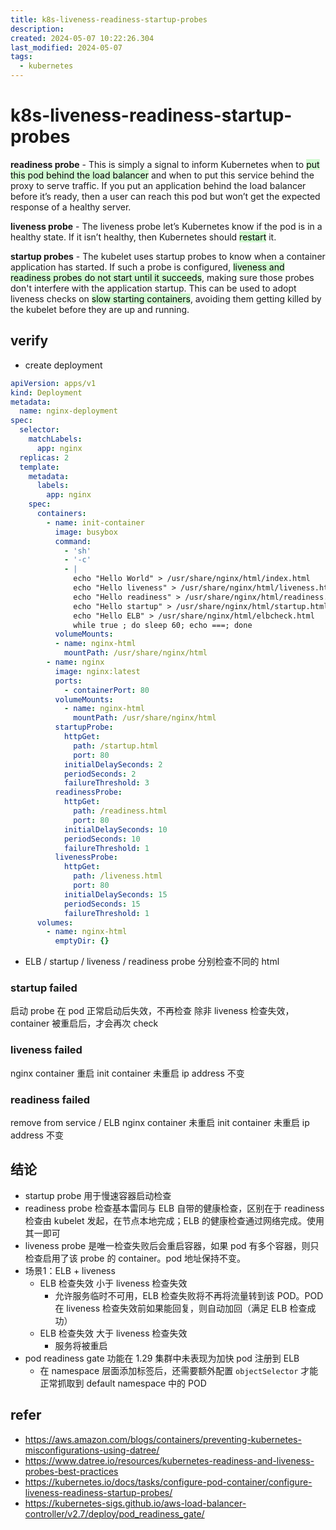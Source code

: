 ```yaml
---
title: k8s-liveness-readiness-startup-probes
description: 
created: 2024-05-07 10:22:26.304
last_modified: 2024-05-07
tags:
  - kubernetes
---
```


# k8s-liveness-readiness-startup-probes

**readiness probe** - This is simply a signal to inform Kubernetes when to <mark style="background: #BBFABBA6;">put this pod behind the load balancer</mark> and when to put this service behind the proxy to serve traffic. If you put an application behind the load balancer before it’s ready, then a user can reach this pod but won’t get the expected response of a healthy server.

**liveness probe** - The liveness probe let’s Kubernetes know if the pod is in a healthy state. If it isn’t healthy, then Kubernetes should <mark style="background: #BBFABBA6;">restart</mark> it.

**startup probes** - The kubelet uses startup probes to know when a container application has started. If such a probe is configured, <mark style="background: #BBFABBA6;">liveness and readiness probes do not start until it succeeds</mark>, making sure those probes don't interfere with the application startup. This can be used to adopt liveness checks on <mark style="background: #BBFABBA6;">slow starting containers</mark>, avoiding them getting killed by the kubelet before they are up and running.

## verify
- create deployment
```yaml
apiVersion: apps/v1
kind: Deployment
metadata:
  name: nginx-deployment
spec:
  selector:
    matchLabels:
      app: nginx
  replicas: 2
  template:
    metadata:
      labels:
        app: nginx
    spec:
      containers:
        - name: init-container
          image: busybox
          command: 
            - 'sh'
            - '-c'
            - |
              echo "Hello World" > /usr/share/nginx/html/index.html
              echo "Hello liveness" > /usr/share/nginx/html/liveness.html
              echo "Hello readiness" > /usr/share/nginx/html/readiness.html
              echo "Hello startup" > /usr/share/nginx/html/startup.html
              echo "Hello ELB" > /usr/share/nginx/html/elbcheck.html
              while true ; do sleep 60; echo ===; done
          volumeMounts:
          - name: nginx-html
            mountPath: /usr/share/nginx/html
        - name: nginx
          image: nginx:latest
          ports:
            - containerPort: 80
          volumeMounts:
            - name: nginx-html
              mountPath: /usr/share/nginx/html
          startupProbe:
            httpGet:
              path: /startup.html
              port: 80
            initialDelaySeconds: 2
            periodSeconds: 2
            failureThreshold: 3
          readinessProbe:
            httpGet:
              path: /readiness.html
              port: 80
            initialDelaySeconds: 10
            periodSeconds: 10
            failureThreshold: 1
          livenessProbe:
            httpGet:
              path: /liveness.html
              port: 80
            initialDelaySeconds: 15
            periodSeconds: 15
            failureThreshold: 1
      volumes:
        - name: nginx-html
          emptyDir: {}

```
- ELB / startup / liveness / readiness probe 分别检查不同的 html

### startup failed
启动 probe 在 pod 正常启动后失效，不再检查
除非 liveness 检查失效，container 被重启后，才会再次 check

### liveness failed
nginx container 重启
init container 未重启
ip address 不变

### readiness failed
remove from service / ELB
nginx container 未重启
init container 未重启
ip address 不变


## 结论
- startup probe 用于慢速容器启动检查
- readiness probe 检查基本雷同与 ELB 自带的健康检查，区别在于 readiness 检查由 kubelet 发起，在节点本地完成；ELB 的健康检查通过网络完成。使用其一即可
- liveness probe 是唯一检查失败后会重启容器，如果 pod 有多个容器，则只检查启用了该 probe 的 container。pod 地址保持不变。
- 场景1：ELB + liveness
    - ELB 检查失效 小于 liveness 检查失效
        - 允许服务临时不可用，ELB 检查失败将不再将流量转到该 POD。POD 在 liveness 检查失效前如果能回复，则自动加回（满足 ELB 检查成功）
    - ELB 检查失效 大于 liveness 检查失效
        - 服务将被重启
-  pod readiness gate 功能在 1.29 集群中未表现为加快 pod 注册到 ELB
    - 在 namespace 层面添加标签后，还需要额外配置 `objectSelector` 才能正常抓取到 default namespace 中的 POD


## refer
- https://aws.amazon.com/blogs/containers/preventing-kubernetes-misconfigurations-using-datree/
- https://www.datree.io/resources/kubernetes-readiness-and-liveness-probes-best-practices
- https://kubernetes.io/docs/tasks/configure-pod-container/configure-liveness-readiness-startup-probes/
- https://kubernetes-sigs.github.io/aws-load-balancer-controller/v2.7/deploy/pod_readiness_gate/



